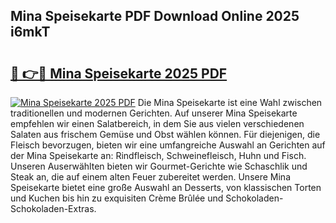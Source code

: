 ## Mina Speisekarte PDF Download Online 2025 i6mkT

# <h2><a href="http://gcb9kh9.nevu.top/?p=Mina+Speisekarte">🔗 👉🔴 Mina Speisekarte 2025 PDF</a></h2>

[![Mina Speisekarte 2025 PDF](https://i.imgur.com/dBaPXMq.png)](http://gcb9kh9.nevu.top/?p=Mina+Speisekarte)
Die Mina Speisekarte ist eine Wahl zwischen traditionellen und modernen Gerichten. Auf unserer Mina Speisekarte empfehlen wir einen Salatbereich, in dem Sie aus vielen verschiedenen Salaten aus frischem Gemüse und Obst wählen können. Für diejenigen, die Fleisch bevorzugen, bieten wir eine umfangreiche Auswahl an Gerichten auf der Mina Speisekarte an: Rindfleisch, Schweinefleisch, Huhn und Fisch. Unseren Auserwählten bieten wir Gourmet-Gerichte wie Schaschlik und Steak an, die auf einem alten Feuer zubereitet werden. Unsere Mina Speisekarte bietet eine große Auswahl an Desserts, von klassischen Torten und Kuchen bis hin zu exquisiten Crème Brûlée und Schokoladen-Schokoladen-Extras.
